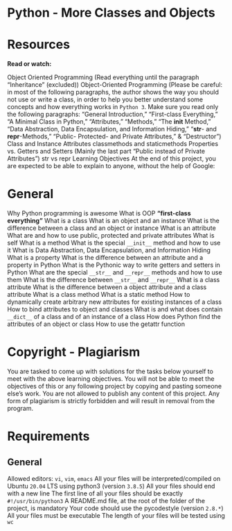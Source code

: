 # Python - More Classes and Objects

# Resources
__Read or watch:__

Object Oriented Programming (Read everything until the paragraph “Inheritance” (excluded))
Object-Oriented Programming (Please be careful: in most of the following paragraphs, the author shows the way you should not use or write a class, in order to help you better understand some concepts and how everything works in `Python 3`. Make sure you read only the following paragraphs: “General Introduction,” “First-class Everything,” “A Minimal Class in Python,” “Attributes,” “Methods,” “The __init__ Method,” “Data Abstraction, Data Encapsulation, and Information Hiding,” “__str__- and __repr__-Methods,” “Public- Protected- and Private Attributes,” & “Destructor”)
Class and Instance Attributes
classmethods and staticmethods
Properties vs. Getters and Setters (Mainly the last part “Public instead of Private Attributes”)
str vs repr
Learning Objectives
At the end of this project, you are expected to be able to explain to anyone, without the help of Google:

# General
Why Python programming is awesome
What is OOP
__“first-class everything”__
What is a class
What is an object and an instance
What is the difference between a class and an object or instance
What is an attribute
What are and how to use public, protected and private attributes
What is self
What is a method
What is the special `__init__` method and how to use it
What is Data Abstraction, Data Encapsulation, and Information Hiding
What is a property
What is the difference between an attribute and a property in Python
What is the Pythonic way to write getters and setters in Python
What are the special `__str__` and `__repr__` methods and how to use them
What is the difference between `__str__` and `__repr__`
What is a class attribute
What is the difference between a object attribute and a class attribute
What is a class method
What is a static method
How to dynamically create arbitrary new attributes for existing instances of a class
How to bind attributes to object and classes
What is and what does contain` __dict__` of a class and of an instance of a class
How does Python find the attributes of an object or class
How to use the getattr function

# Copyright - Plagiarism
You are tasked to come up with solutions for the tasks below yourself to meet with the above learning objectives.
You will not be able to meet the objectives of this or any following project by copying and pasting someone else’s work.
You are not allowed to publish any content of this project.
Any form of plagiarism is strictly forbidden and will result in removal from the program.
# Requirements
## General
Allowed editors: `vi`, `vim`, `emacs`
All your files will be interpreted/compiled on Ubuntu `20.04` LTS using python3 (version `3.8.5`)
All your files should end with a new line
The first line of all your files should be exactly `#!/usr/bin/python3`
A README.md file, at the root of the folder of the project, is mandatory
Your code should use the pycodestyle (version `2.8.*`)
All your files must be executable
The length of your files will be tested using `wc`
